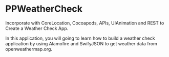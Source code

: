 # PPWeatherCheck
Incorporate with CoreLocation, Cocoapods, APIs, UIAnimation and REST to Create a Weather Check App.

In this application, you will going to learn how to build a weather check application by using Alamofire and SwifyJSON to get weather data from openweathermap.org.












